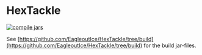 # HexTackle

[![compile jars](https://github.com/EagleoutIce/HexTackle/actions/workflows/build_jars.yml/badge.svg)](https://github.com/EagleoutIce/HexTackle/actions/workflows/build_jars.yml)

See [https://github.com/EagleoutIce/HexTackle/tree/build](https://github.com/EagleoutIce/HexTackle/tree/build) for the
build jar-files.
